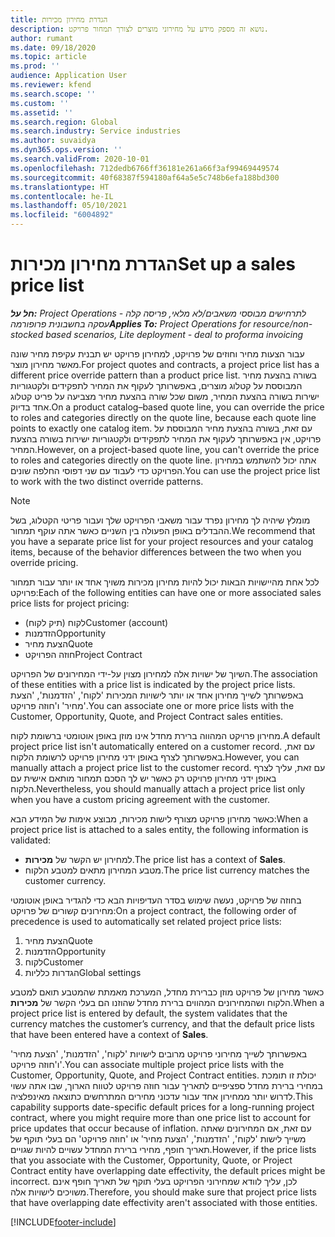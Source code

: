 ```yaml
---
title: הגדרת מחירון מכירות
description: נושא זה מספק מידע על מחירוני מוצרים לצורך תמחור פרויקט.
author: rumant
ms.date: 09/18/2020
ms.topic: article
ms.prod: ''
audience: Application User
ms.reviewer: kfend
ms.search.scope: ''
ms.custom: ''
ms.assetid: ''
ms.search.region: Global
ms.search.industry: Service industries
ms.author: suvaidya
ms.dyn365.ops.version: ''
ms.search.validFrom: 2020-10-01
ms.openlocfilehash: 712dedb6766ff36181e261a66f3af99469449574
ms.sourcegitcommit: 40f68387f594180af64a5e5c748b6efa188bd300
ms.translationtype: HT
ms.contentlocale: he-IL
ms.lasthandoff: 05/10/2021
ms.locfileid: "6004892"
---
```

# <a name="set-up-a-sales-price-list"></a><span data-ttu-id="91831-103">הגדרת מחירון מכירות</span><span class="sxs-lookup"><span data-stu-id="91831-103">Set up a sales price list</span></span>

<span data-ttu-id="91831-104">_**חל על:** Project Operations לתרחישים מבוססי משאבים/לא מלאי, פריסה קלה - עסקה בחשבונית פרופורמה_</span><span class="sxs-lookup"><span data-stu-id="91831-104">_**Applies To:** Project Operations for resource/non-stocked based scenarios, Lite deployment - deal to proforma invoicing_</span></span>

<span data-ttu-id="91831-105">עבור הצעות מחיר וחוזים של פרויקט, למחירון פרויקט יש תבנית עקיפת מחיר שונה מאשר מחירון מוצר.</span><span class="sxs-lookup"><span data-stu-id="91831-105">For project quotes and contracts, a project price list has a different price override pattern than a product price list.</span></span> <span data-ttu-id="91831-106">בשורה בהצעת מחיר המבוססת על קטלוג מוצרים, באפשרותך לעקוף את המחיר לתפקידים ולקטגוריות ישירות בשורה בהצעת המחיר, משום שכל שורה בהצעת מחיר מצביעה על פריט קטלוג אחד בדיוק.</span><span class="sxs-lookup"><span data-stu-id="91831-106">On a product catalog–based quote line, you can override the price to roles and categories directly on the quote line, because each quote line points to exactly one catalog item.</span></span> <span data-ttu-id="91831-107">עם זאת, בשורה בהצעת מחיר המבוססת על פרויקט, אין באפשרותך לעקוף את המחיר לתפקידים ולקטגוריות ישירות בשורה בהצעת המחיר.</span><span class="sxs-lookup"><span data-stu-id="91831-107">However, on a project-based quote line, you can't override the price to roles and categories directly on the quote line.</span></span> <span data-ttu-id="91831-108">אתה יכול להשתמש במחירון הפרויקט כדי לעבוד עם שני דפוסי החלפה שונים.</span><span class="sxs-lookup"><span data-stu-id="91831-108">You can use the project price list to work with the two distinct override patterns.</span></span>

> [!NOTE]
> <span data-ttu-id="91831-109">מומלץ שיהיה לך מחירון נפרד עבור משאבי הפרויקט שלך ועבור פריטי הקטלוג, בשל ההבדלים באופן הפעולה בין השניים כאשר אתה עוקף תמחור.</span><span class="sxs-lookup"><span data-stu-id="91831-109">We recommend that you have a separate price list for your project resources and your catalog items, because of the behavior differences between the two when you override pricing.</span></span>

<span data-ttu-id="91831-110">לכל אחת מהיישויות הבאות יכול להיות מחירון מכירות משויך אחד או יותר עבור תמחור פרויקט:</span><span class="sxs-lookup"><span data-stu-id="91831-110">Each of the following entities can have one or more associated sales price lists for project pricing:</span></span>

- <span data-ttu-id="91831-111">לקוח (תיק לקוח)</span><span class="sxs-lookup"><span data-stu-id="91831-111">Customer (account)</span></span> 
- <span data-ttu-id="91831-112">הזדמנות</span><span class="sxs-lookup"><span data-stu-id="91831-112">Opportunity</span></span> 
- <span data-ttu-id="91831-113">הצעת מחיר</span><span class="sxs-lookup"><span data-stu-id="91831-113">Quote</span></span> 
- <span data-ttu-id="91831-114">חוזה הפרויקט</span><span class="sxs-lookup"><span data-stu-id="91831-114">Project Contract</span></span>

<span data-ttu-id="91831-115">השיוך של ישויות אלה למחירון מצוין על-ידי המחירונים של הפרויקט.</span><span class="sxs-lookup"><span data-stu-id="91831-115">The association of these entities with a price list is indicated by the project price lists.</span></span> <span data-ttu-id="91831-116">באפשרותך לשייך מחירון אחד או יותר לישויות המכירות 'לקוח', 'הזדמנות', 'הצעת מחיר' ו'חוזה פרויקט'.</span><span class="sxs-lookup"><span data-stu-id="91831-116">You can associate one or more price lists with the Customer, Opportunity, Quote, and Project Contract sales entities.</span></span>

<span data-ttu-id="91831-117">מחירון פרויקט המהווה ברירת מחדל אינו מוזן באופן אוטומטי ברשומת לקוח.</span><span class="sxs-lookup"><span data-stu-id="91831-117">A default project price list isn't automatically entered on a customer record.</span></span> <span data-ttu-id="91831-118">עם זאת, באפשרותך לצרף באופן ידני מחירון פרויקט לרשומת הלקוח.</span><span class="sxs-lookup"><span data-stu-id="91831-118">However, you can manually attach a project price list to the customer record.</span></span> <span data-ttu-id="91831-119">עם זאת, עליך לצרף באופן ידני מחירון פרויקט רק כאשר יש לך הסכם תמחור מותאם אישית עם הלקוח.</span><span class="sxs-lookup"><span data-stu-id="91831-119">Nevertheless, you should manually attach a project price list only when you have a custom pricing agreement with the customer.</span></span> 

<span data-ttu-id="91831-120">כאשר מחירון פרויקט מצורף לישות מכירות, מבוצע אימות של המידע הבא:</span><span class="sxs-lookup"><span data-stu-id="91831-120">When a project price list is attached to a sales entity, the following information is validated:</span></span>

- <span data-ttu-id="91831-121">למחירון יש הקשר של **מכירות**.</span><span class="sxs-lookup"><span data-stu-id="91831-121">The price list has a context of **Sales**.</span></span> 
- <span data-ttu-id="91831-122">מטבע המחירון מתאים למטבע הלקוח.</span><span class="sxs-lookup"><span data-stu-id="91831-122">The price list currency matches the customer currency.</span></span> 

<span data-ttu-id="91831-123">בחוזה של פרויקט, נעשה שימוש בסדר העדיפויות הבא כדי להגדיר באופן אוטומטי מחירונים קשורים של פרויקט:</span><span class="sxs-lookup"><span data-stu-id="91831-123">On a project contract, the following order of precedence is used to automatically set related project price lists:</span></span>

1. <span data-ttu-id="91831-124">הצעת מחיר</span><span class="sxs-lookup"><span data-stu-id="91831-124">Quote</span></span>
2. <span data-ttu-id="91831-125">הזדמנות</span><span class="sxs-lookup"><span data-stu-id="91831-125">Opportunity</span></span>
3. <span data-ttu-id="91831-126">לקוח</span><span class="sxs-lookup"><span data-stu-id="91831-126">Customer</span></span> 
4. <span data-ttu-id="91831-127">הגדרות כלליות</span><span class="sxs-lookup"><span data-stu-id="91831-127">Global settings</span></span> 

<span data-ttu-id="91831-128">כאשר מחירון של פרויקט מוזן כברירת מחדל, המערכת מאמתת שהמטבע תואם למטבע הלקוח ושהמחירונים המהווים ברירת מחדל שהוזנו הם בעלי הקשר של **מכירות**.</span><span class="sxs-lookup"><span data-stu-id="91831-128">When a project price list is entered by default, the system validates that the currency matches the customer’s currency, and that the default price lists that have been entered have a context of **Sales**.</span></span>

<span data-ttu-id="91831-129">באפשרותך לשייך מחירוני פרויקט מרובים לישויות 'לקוח', 'הזדמנות', 'הצעת מחיר' ו'חוזה פרויקט'.</span><span class="sxs-lookup"><span data-stu-id="91831-129">You can associate multiple project price lists with the Customer, Opportunity, Quote, and Project Contract entities.</span></span> <span data-ttu-id="91831-130">יכולת זו תומכת במחירי ברירת מחדל ספציפיים לתאריך עבור חוזה פרויקט לטווח הארוך, שבו אתה עשוי לדרוש יותר ממחירון אחד עבור עדכוני מחירים המתרחשים כתוצאה מאינפלציה.</span><span class="sxs-lookup"><span data-stu-id="91831-130">This capability supports date-specific default prices for a long-running project contract, where you might require more than one price list to account for price updates that occur because of inflation.</span></span> <span data-ttu-id="91831-131">עם זאת, אם המחירונים שאתה משייך לישות 'לקוח', 'הזדמנות', 'הצעת מחיר' או 'חוזה פרויקט' הם בעלי תוקף של תאריך חופף, מחירי ברירת המחדל עשויים להיות שגויים.</span><span class="sxs-lookup"><span data-stu-id="91831-131">However, if the price lists that you associate with the Customer, Opportunity, Quote, or Project Contract entity have overlapping date effectivity, the default prices might be incorrect.</span></span> <span data-ttu-id="91831-132">לכן, עליך לוודא שמחירוני הפרויקט בעלי תוקף של תאריך חופף אינם משויכים לישויות אלה.</span><span class="sxs-lookup"><span data-stu-id="91831-132">Therefore, you should make sure that project price lists that have overlapping date effectivity aren't associated with those entities.</span></span>


[!INCLUDE[footer-include](../includes/footer-banner.md)]